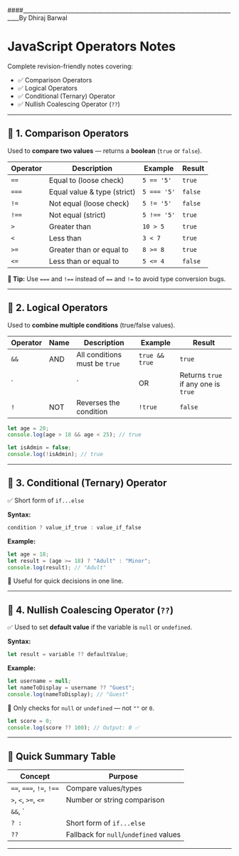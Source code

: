 ####_____________________________________________________________________________By Dhiraj Barwal

# JavaScript Operators Notes

Complete revision-friendly notes covering:

- ✅ Comparison Operators  
- ✅ Logical Operators  
- ✅ Conditional (Ternary) Operator  
- ✅ Nullish Coalescing Operator (`??`)  

---

## 🔸 1. Comparison Operators

Used to **compare two values** — returns a **boolean** (`true` or `false`).

| Operator | Description                    | Example                   | Result     |
|----------|--------------------------------|---------------------------|------------|
| `==`     | Equal to (loose check)         | `5 == '5'`                | `true`     |
| `===`    | Equal value & type (strict)    | `5 === '5'`               | `false`    |
| `!=`     | Not equal (loose check)        | `5 != '5'`                | `false`    |
| `!==`    | Not equal (strict)             | `5 !== '5'`               | `true`     |
| `>`      | Greater than                   | `10 > 5`                  | `true`     |
| `<`      | Less than                      | `3 < 7`                   | `true`     |
| `>=`     | Greater than or equal to       | `8 >= 8`                  | `true`     |
| `<=`     | Less than or equal to          | `5 <= 4`                  | `false`    |

**🧠 Tip:** Use `===` and `!==` instead of `==` and `!=` to avoid type conversion bugs.

---

## 🔸 2. Logical Operators

Used to **combine multiple conditions** (true/false values).

| Operator | Name   | Description                                  | Example            | Result     |
|----------|--------|----------------------------------------------|--------------------|------------|
| `&&`     | AND    | All conditions must be `true`                | `true && true`     | `true`     |
| `||`     | OR     | Returns `true` if any one is `true`          | `false || true`    | `true`     |
| `!`      | NOT    | Reverses the condition                       | `!true`            | `false`    |

```js
let age = 20;
console.log(age > 18 && age < 25); // true

let isAdmin = false;
console.log(!isAdmin); // true
```

---

## 🔸 3. Conditional (Ternary) Operator

✅ Short form of `if...else`

**Syntax:**
```js
condition ? value_if_true : value_if_false
```

**Example:**
```js
let age = 18;
let result = (age >= 18) ? "Adult" : "Minor";
console.log(result); // "Adult"
```

📌 Useful for quick decisions in one line.

---

## 🔸 4. Nullish Coalescing Operator (`??`)

✅ Used to set **default value** if the variable is `null` or `undefined`.

**Syntax:**
```js
let result = variable ?? defaultValue;
```

**Example:**
```js
let username = null;
let nameToDisplay = username ?? "Guest";
console.log(nameToDisplay); // "Guest"
```

🧠 Only checks for `null` or `undefined` — not `""` or `0`.

```js
let score = 0;
console.log(score ?? 100); // Output: 0 ✅
```

---

## 🔁 Quick Summary Table

| Concept                     | Purpose                                 |
|----------------------------|------------------------------------------|
| `==`, `===`, `!=`, `!==`   | Compare values/types                    |
| `>`, `<`, `>=`, `<=`       | Number or string comparison             |
| `&&`, `||`, `!`            | Combine or invert logic                 |
| `? :`                      | Short form of `if...else`               |
| `??`                       | Fallback for `null`/`undefined` values  |

---


